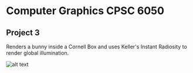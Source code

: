 # Computer Graphics CPSC 6050

## Project 3

Renders a bunny inside a Cornell Box and uses Keller's Instant Radiosity to render global illumination.

![alt text](https://github.com/shreyasp342/Computer-Graphics-cpsc6050/project3/screenshot.png "Cornell Box")
